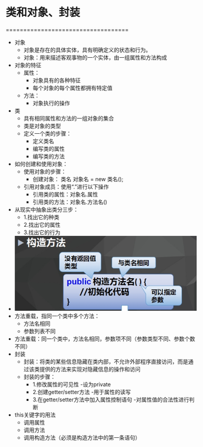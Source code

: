 # 类和对象、封装

===================================

* 对象
  * 对象是存在的具体实体，具有明确定义的状态和行为。
  * 对象：用来描述客观事物的一个实体，由一组属性和方法构成
* 对象的特征
  * 属性：
    * 对象具有的各种特征
    * 每个对象的每个属性都拥有特定值
  * 方法：
    * 对象执行的操作
* 类
  * 具有相同属性和方法的一组对象的集合 
  * 类是对象的类型
  * 定义一个类的步骤：
    * 定义类名
    * 编写类的属性
    * 编写类的方法
* 如何创建和使用对象：
  * 使用对象的步骤：
    * 创建对象： 类名 对象名 = new 类名();
  * 引用对象成员：使用“.”进行以下操作
    * 引用类的属性：对象名.属性
    * 引用类的方法：对象名.方法名()
* 从现实中抽象出类分三步：
  * 1.找出它的种类
  * 2.找出它的属性 
  * 3.找出它的行为 
* ![构造方法](images/构造方法.jpg)
* 方法重载，指同一个类中多个方法：
  * 方法名相同
  * 参数列表不同
* 方法重载：同一个类中，方法名相同，参数项不同（参数类型不同、参数个数不同）
* 封装
  * 封装：将类的某些信息隐藏在类内部，不允许外部程序直接访问，而是通过该类提供的方法来实现对隐藏信息的操作和访问 
  * 封装的步骤：
    * 1.修改属性的可见性 -设为private
    * 2.创建getter/setter方法 -用于属性的读写
    * 3.在getter/setter方法中加入属性控制语句 -对属性值的合法性进行判断 
* this关键字的用法
  * 调用属性
  * 调用方法
  * 调用构造方法（必须是构造方法中的第一条语句）